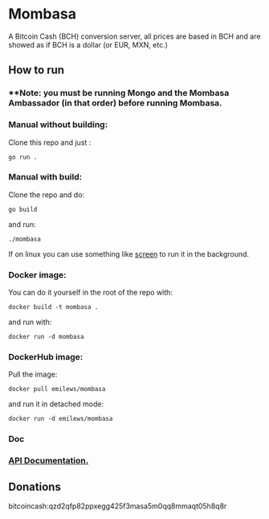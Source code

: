 # Mombasa
A Bitcoin Cash (BCH) conversion server, all prices are based in BCH and are showed as if BCH is a dollar (or EUR, MXN, etc.)

## How to run
### **Note: you must be running Mongo and the Mombasa Ambassador (in that order) before running Mombasa. 
### Manual without building:
Clone this repo and just :
```
go run .
```
### Manual with build:
Clone the repo and do:
```
go build 
```
and run:
```
./mombasa
```
If on linux you can use something like [screen](https://www.gnu.org/software/screen/manual/screen.html) to run it in 
the background.

### Docker image:
You can do it yourself in the root of the repo with:
```
docker build -t mombasa .
```
and run with:
```
docker run -d mombasa
```
### DockerHub image:
Pull the image:
```
docker pull emilews/mombasa
```
and run it in detached mode:
```
docker run -d emilews/mombasa
```
### Doc
### [API Documentation.](API.md)

## Donations

bitcoincash:qzd2qfp82ppxegg425f3masa5m0qq8mmaqt05h8q8r
